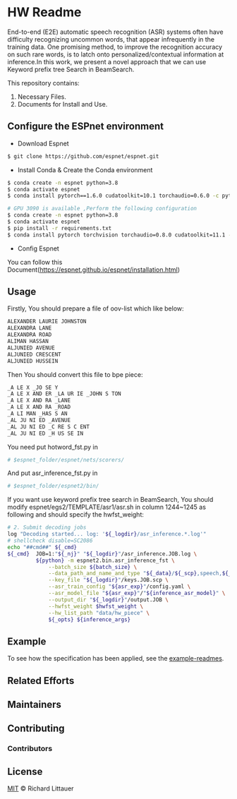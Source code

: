 #  HW Readme

End-to-end (E2E) automatic speech recognition (ASR) systems often have difficulty recognizing uncommon words, that appear infrequently in the training data. One promising method, to improve the recognition accuracy on such rare words, is to latch onto personalized/contextual information at inference.In this work, we present a novel approach that we can use Keyword prefix tree Search in BeamSearch.
 
This repository contains:

1. Necessary Files.
2. Documents for Install and Use.

## Configure the ESPnet environment

- Download Espnet
```sh
$ git clone https://github.com/espnet/espnet.git
```
- Install Conda & Create the Conda environment
```sh
$ conda create -n espnet python=3.8
$ conda activate espnet
$ conda install pytorch==1.6.0 cudatoolkit=10.1 torchaudio=0.6.0 -c pytorch

# GPU 3090 is available ,Perform the following configuration
$ conda create -n espnet python=3.8
$ conda activate espnet
$ pip install -r requirements.txt
$ conda install pytorch torchvision torchaudio=0.8.0 cudatoolkit=11.1 -c pytorch -c conda-forge
```

- Config Espnet

You can follow this Document(https://espnet.github.io/espnet/installation.html)

## Usage

Firstly, You should prepare a file of oov-list which like below:

```sh
ALEXANDER LAURIE JOHNSTON
ALEXANDRA LANE
ALEXANDRA ROAD
ALIMAN HASSAN
ALJUNIED AVENUE
ALJUNIED CRESCENT
ALJUNIED HUSSEIN
```

Then You should convert this file to bpe piece:

```sh
_A LE X _JO SE Y
_A LE X AND ER _LA UR IE _JOHN S TON
_A LE X AND RA _LANE
_A LE X AND RA _ROAD
_A LI MAN _HAS S AN
_AL JU NI ED _AVENUE
_AL JU NI ED _C RE S C ENT
_AL JU NI ED _H US SE IN
```

You need put hotword_fst.py in
```sh
# $espnet_folder/espnet/nets/scorers/
```

And put asr_inference_fst.py in 
```sh
# $espnet_folder/espnet2/bin/
```

If you want use keyword prefix tree search in BeamSearch, You should modify espnet/egs2/TEMPLATE/asr1/asr.sh in column 1244~1245 as following and should specify the hwfst_weight:

```sh
# 2. Submit decoding jobs
log "Decoding started... log: '${_logdir}/asr_inference.*.log'"
# shellcheck disable=SC2086
echo "##cmd##" ${_cmd}
${_cmd}  JOB=1:"${_nj}" "${_logdir}"/asr_inference.JOB.log \
         ${python} -m espnet2.bin.asr_inference_fst \
             --batch_size ${batch_size} \
             --data_path_and_name_and_type "${_data}/${_scp},speech,${_type}" \
             --key_file "${_logdir}"/keys.JOB.scp \
             --asr_train_config "${asr_exp}"/config.yaml \
             --asr_model_file "${asr_exp}"/"${inference_asr_model}" \
             --output_dir "${_logdir}"/output.JOB \
             --hwfst_weight $hwfst_weight \
             --hw_list_path "data/hw_piece" \
             ${_opts} ${inference_args}
```


## Example

To see how the specification has been applied, see the [example-readmes](example-readmes/).

## Related Efforts



## Maintainers



## Contributing



### Contributors




## License

[MIT](LICENSE) © Richard Littauer
